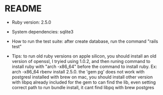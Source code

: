 # README

* Ruby version:
2.5.0

* System dependencies:
sqlite3

* How to run the test suite:
after create database, run the command "rails test"

* Tips:
to run old ruby versions on apple silicon, you should install an old version of
openssl, I tryied using 1.0.2, and then runing command to install ruby with "arch -x86_64"
before the command to install ruby. Ex: arch -x86_64 rbenv install 2.5.0. 
the 'gem pg' does not work with postgresl installed with brew on mac, you should
install other version with libpq already included for the gem to can find the lib,
even setting correct path to run bundle install, it cant find libpq with brew postgres

